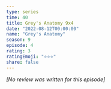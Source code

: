```yaml
---
type: series
time: 40
title: Grey's Anatomy 9x4
date: "2022-08-12T00:00:00"
name: "Grey's Anatomy"
season: 9
episode: 4
rating: 3
ratingEmoji: "⭐️⭐️⭐️"
share: false
---
```


_[No review was written for this episode]_
